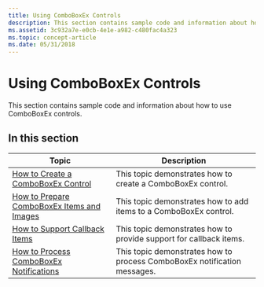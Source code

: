 ```yaml
---
title: Using ComboBoxEx Controls
description: This section contains sample code and information about how to use ComboBoxEx controls.
ms.assetid: 3c932a7e-e0cb-4e1e-a982-c480fac4a323
ms.topic: concept-article
ms.date: 05/31/2018
---
```


# Using ComboBoxEx Controls

This section contains sample code and information about how to use ComboBoxEx controls.

## In this section



| Topic                                                                                                   | Description                                                                          |
|---------------------------------------------------------------------------------------------------------|--------------------------------------------------------------------------------------|
| [How to Create a ComboBoxEx Control](how-to-create-a-comboboxex-control-.md)<br/>                | This topic demonstrates how to create a ComboBoxEx control.<br/>               |
| [How to Prepare ComboBoxEx Items and Images](how-to-prepare-comboboxex-items-and-images.md)<br/> | This topic demonstrates how to add items to a ComboBoxEx control.<br/>         |
| [How to Support Callback Items](support-callback-item.md)<br/>                                   | This topic demonstrates how to provide support for callback items.<br/>        |
| [How to Process ComboBoxEx Notifications](process-comboboxex-notification.md)<br/>               | This topic demonstrates how to process ComboBoxEx notification messages. <br/> |



 

 

 





